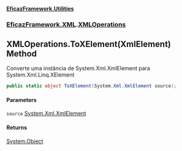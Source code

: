 #### [EficazFramework.Utilities](EficazFrameworkUtilities.md 'EficazFramework Utilities')
### [EficazFramework.XML](EficazFrameworkUtilities.md#EficazFramework_XML 'EficazFramework.XML').[XMLOperations](XMLOperations.md 'EficazFramework.XML.XMLOperations')
## XMLOperations.ToXElement(XmlElement) Method
Converte uma instância de System.Xml.XmlElement para System.Xml.Linq.XElement  
```csharp
public static object ToXElement(System.Xml.XmlElement source);
```
#### Parameters
<a name='EficazFramework_XML_XMLOperations_ToXElement(System_Xml_XmlElement)_source'></a>
`source` [System.Xml.XmlElement](https://docs.microsoft.com/en-us/dotnet/api/System.Xml.XmlElement 'System.Xml.XmlElement')  
  
#### Returns
[System.Object](https://docs.microsoft.com/en-us/dotnet/api/System.Object 'System.Object')  
